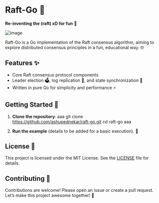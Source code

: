 # Raft-Go 🚀

**Re-inventing the (raft) xD for fun** 🎉

![image](https://github.com/user-attachments/assets/f0ded8e3-6266-48b3-b982-85d2be685014)

Raft-Go is a Go implementation of the Raft consensus algorithm, aiming to explore distributed consensus principles in a fun, educational way. 🤓

## Features ✨

- Core Raft consensus protocol components
- Leader election 🗳️, log replication 📜, and state synchronization 🔄
- Written in pure Go for simplicity and performance ⚡

## Getting Started 🚀

1. **Clone the repository**:
   aaa
   git clone https://github.com/ashupednekar/raft-go.git
   cd raft-go
   aaa

2. **Run the example** (details to be added for a basic execution). 🎈

## License 📝

This project is licensed under the MIT License. See the [LICENSE](./LICENSE) file for details.

## Contributing 🤝

Contributions are welcome! Please open an issue or create a pull request. Let’s make this project awesome together! 💪
